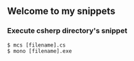 ## Welcome to my snippets

### Execute csherp directory's snippet
```
$ mcs [filename].cs
$ mono [filename].exe
```
